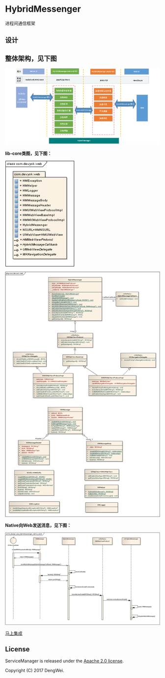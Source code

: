# HybridMessenger

进程间通信框架

## 设计 ##

## 整体架构，见下图 ##

![](https://raw.githubusercontent.com/devyok/HybridMessenger/master/HybridMessenger.png)



**lib-core类图，见下图：**


![](https://raw.githubusercontent.com/devyok/HybridMessenger/master/HybridMessenger-iOS/lib_design_package.png)

![](https://raw.githubusercontent.com/devyok/HybridMessenger/master/HybridMessenger-iOS/lib_design_class_core.png)


**Native向Web发送消息，见下图：**

![](https://raw.githubusercontent.com/devyok/HybridMessenger/master/HybridMessenger-iOS/lib_design_seq_hybridmessenger_native_send.png)


[马上集成](https://github.com/devyok/HybridMessenger/blob/master/HybridMessenger-iOS/README.md)

## License ##
ServiceManager is released under the [Apache 2.0 license](https://github.com/devyok/HybridMessenger/blob/master/LICENSE).

Copyright (C) 2017 DengWei.
